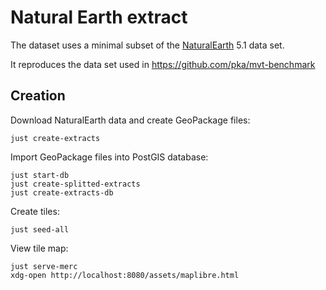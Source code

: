 # Natural Earth extract

The dataset uses a minimal subset of the [NaturalEarth](https://www.naturalearthdata.com/) 5.1 data set.

It reproduces the data set used in https://github.com/pka/mvt-benchmark

## Creation

Download NaturalEarth data and create GeoPackage files:

    just create-extracts

Import GeoPackage files into PostGIS database:

    just start-db
    just create-splitted-extracts
    just create-extracts-db

Create tiles:

    just seed-all

View tile map:

    just serve-merc
    xdg-open http://localhost:8080/assets/maplibre.html
